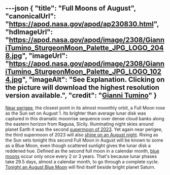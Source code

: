 ---json
{
  "title": "Full Moons of August",
  "canonicalUrl": "https://apod.nasa.gov/apod/ap230830.html",
  "hdImageUrl": "https://apod.nasa.gov/apod/image/2308/GianniTumino_SturgeonMoon_Palette_JPG_LOGO_2048.jpg",
  "imageUrl": "https://apod.nasa.gov/apod/image/2308/GianniTumino_SturgeonMoon_Palette_JPG_LOGO_1024.jpg",
  "imageAlt": "See Explanation. Clicking on the picture will download the highest resolution version available.",
  "credit": "[Gianni Tumino](https://www.facebook.com/giovanni.tumino.58)"
}
---

[Near perigee](https://moon.nasa.gov/diy-moon-orbit/), the closest point in its almost moonthly orbit, a Full Moon rose as the Sun set on August 1. Its brighter than average lunar disk was captured in this dramatic moonrise sequence over dense cloud banks along the eastern horizon from Ragusa, Sicily. Illuminating night skies around planet Earth it was the second [supermoon of 2023](https://earthsky.org/astronomy-essentials/what-is-a-supermoon/). Yet again near perigee, the third supermoon of 2023 will also [shine on an August night](https://moon.nasa.gov/news/196/the-next-full-moon-is-a-supermoon-the-sturgeon-moon/). Rising as the Sun sets tonight this second Full Moon in August will be known to some as a Blue Moon, even though scattered sunlight gives the lunar disk a reddened hue. Defined as the second full moon in a calendar month, [blue moons](https://earthsky.org/astronomy-essentials/when-is-the-next-blue-moon/) occur only once every 2 or 3 years. That's because lunar phases take 29.5 days, almost a calendar month, to go through a complete cycle. [Tonight an August Blue Moon](https://earthsky.org/tonight/full-blue-moon-near-saturn-supermoon-august-30-31-2023/) will find itself beside bright planet Saturn.
